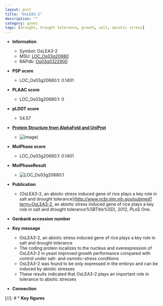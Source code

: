 ```yaml
---
layout: post
title: "OsLEA3-2"
description: ""
category: genes
tags: [drought, drought tolerance, growth, salt, abiotic stress]
---
```


* **Information**  
    + Symbol: OsLEA3-2  
    + MSU: [LOC_Os03g20680](http://rice.plantbiology.msu.edu/cgi-bin/ORF_infopage.cgi?orf=LOC_Os03g20680)  
    + RAPdb: [Os03g0322900](http://rapdb.dna.affrc.go.jp/viewer/gbrowse_details/irgsp1?name=Os03g0322900)  

* **PSP score**  
    + LOC_Os03g20680.1: 0.1401 

* **PLAAC score**  
    + LOC_Os03g20680.1: 0 

* **pLDDT score**
    + 54.57

* **[Protein Structure from AlphaFold and UniProt](https://www.uniprot.org/uniprotkb/A3AHG5/entry#structure)**
    + ![image](https://ricepsp.github.io/images/A/AF-A3AHG5-F1.png))

* **MolPhase score**
    + LOC_Os03g20680.1: 0.1401

* **MolPhaseResult**
    + ![LOC_Os03g20680.1](https://ricepsp.github.io/pictures/LOC_Os03g/LOC_Os03g20680.1.png)

* **Publication**  
    + [OsLEA3-2, an abiotic stress induced gene of rice plays a key role in salt and drought tolerance](http://www.ncbi.nlm.nih.gov/pubmed?term=OsLEA3-2, an abiotic stress induced gene of rice plays a key role in salt and drought tolerance%5BTitle%5D), 2012, PLoS One.

* **Genbank accession number**  

* **Key message**  
    + OsLEA3-2, an abiotic stress induced gene of rice plays a key role in salt and drought tolerance
    + The coding protein localizes to the nucleus and overexpression of OsLEA3-2 in yeast improved growth performance compared with control under salt- and osmotic-stress conditions
    + OsLEA3-2 was found to be only expressed in the embryo and can be induced by abiotic stresses
    + These results indicated that OsLEA3-2 plays an important role in tolerance to abiotic stresses

* **Connection**  

[//]: # * **Key figures**  


